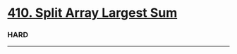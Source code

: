 # [410. Split Array Largest Sum](https://leetcode.com/problems/split-array-largest-sum/)
### HARD
---
